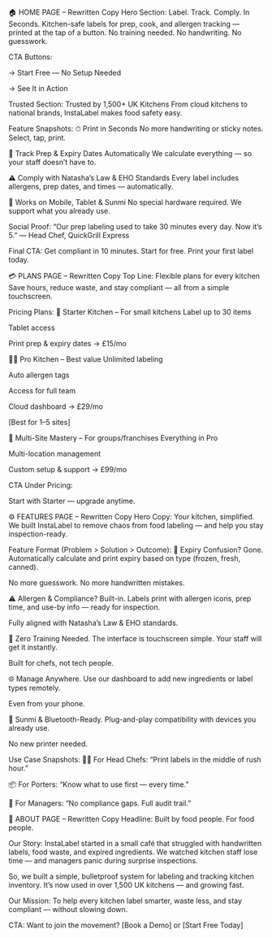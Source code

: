 🏠 HOME PAGE – Rewritten Copy
Hero Section:
Label. Track. Comply. In Seconds.
Kitchen-safe labels for prep, cook, and allergen tracking — printed at the tap of a button.
No training needed. No handwriting. No guesswork.

CTA Buttons:

→ Start Free — No Setup Needed

→ See It in Action

Trusted Section:
Trusted by 1,500+ UK Kitchens
From cloud kitchens to national brands, InstaLabel makes food safety easy.

Feature Snapshots:
⏱ Print in Seconds
No more handwriting or sticky notes. Select, tap, print.

🧾 Track Prep & Expiry Dates Automatically
We calculate everything — so your staff doesn’t have to.

⚠️ Comply with Natasha’s Law & EHO Standards
Every label includes allergens, prep dates, and times — automatically.

📱 Works on Mobile, Tablet & Sunmi
No special hardware required. We support what you already use.

Social Proof:
“Our prep labeling used to take 30 minutes every day. Now it’s 5.”
— Head Chef, QuickGrill Express

Final CTA:
Get compliant in 10 minutes.
Start for free. Print your first label today.

💳 PLANS PAGE – Rewritten Copy
Top Line:
Flexible plans for every kitchen
Save hours, reduce waste, and stay compliant — all from a simple touchscreen.

Pricing Plans:
🍳 Starter Kitchen – For small kitchens
Label up to 30 items

Tablet access

Print prep & expiry dates
→ £15/mo

🧑‍🍳 Pro Kitchen – Best value
Unlimited labeling

Auto allergen tags

Access for full team

Cloud dashboard
→ £29/mo

[Best for 1–5 sites]

🏬 Multi-Site Mastery – For groups/franchises
Everything in Pro

Multi-location management

Custom setup & support
→ £99/mo

CTA Under Pricing:

Start with Starter — upgrade anytime.

⚙️ FEATURES PAGE – Rewritten Copy
Hero Copy:
Your kitchen, simplified.
We built InstaLabel to remove chaos from food labeling — and help you stay inspection-ready.

Feature Format (Problem > Solution > Outcome):
🍅 Expiry Confusion? Gone.
Automatically calculate and print expiry based on type (frozen, fresh, canned).

No more guesswork. No more handwritten mistakes.

⚠️ Allergen & Compliance? Built-in.
Labels print with allergen icons, prep time, and use-by info — ready for inspection.

Fully aligned with Natasha’s Law & EHO standards.

🧠 Zero Training Needed.
The interface is touchscreen simple. Your staff will get it instantly.

Built for chefs, not tech people.

🌐 Manage Anywhere.
Use our dashboard to add new ingredients or label types remotely.

Even from your phone.

🔌 Sunmi & Bluetooth-Ready.
Plug-and-play compatibility with devices you already use.

No new printer needed.

Use Case Snapshots:
👨‍🍳 For Head Chefs: “Print labels in the middle of rush hour.”

📦 For Porters: “Know what to use first — every time.”

🧾 For Managers: “No compliance gaps. Full audit trail.”

👥 ABOUT PAGE – Rewritten Copy
Headline:
Built by food people. For food people.

Our Story:
InstaLabel started in a small café that struggled with handwritten labels, food waste, and expired ingredients. We watched kitchen staff lose time — and managers panic during surprise inspections.

So, we built a simple, bulletproof system for labeling and tracking kitchen inventory. It’s now used in over 1,500 UK kitchens — and growing fast.

Our Mission:
To help every kitchen label smarter, waste less, and stay compliant — without slowing down.

CTA:
Want to join the movement?
[Book a Demo] or [Start Free Today]
